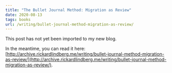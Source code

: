 ```yaml
---
title: "The Bullet Journal Method: Migration as Review"
date: 2020-08-13
tags: books
url: /writing/bullet-journal-method-migration-as-review/
---
```


This post has not yet been imported to my new blog.

In the meantime, you can read it here: [http://archive.rickardlindberg.me/writing/bullet-journal-method-migration-as-review/](http://archive.rickardlindberg.me/writing/bullet-journal-method-migration-as-review/).
